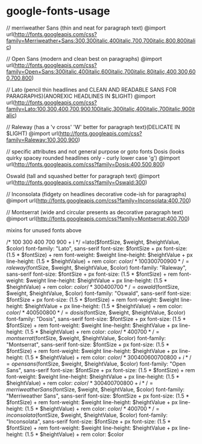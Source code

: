 # google-fonts-usage

// merriweather Sans (thin and neat for paragraph text)
@import url(http://fonts.googleapis.com/css?family=Merriweather+Sans:300,300italic,400italic,700,700italic,800,800italic)

// Open Sans (modern and clean best on paragraphs)
@import url(http://fonts.googleapis.com/css?family=Open+Sans:300italic,400italic,600italic,700italic,80italic,400,300,600,700,800)

// Lato (pencil thin headlines and CLEAN AND READABLE SANS FOR PARAGRAPHS)(ANOREXIC HEADLINES IN $LIGHT)
@import url(http://fonts.googleapis.com/css?family=Lato:100,300,400,700,900,100italic,300italic,400italic,700italic,900italic)

// Raleway (has a 'v cross' 'W' better for paragraph text)(DELICATE IN $LIGHT)
@import url(http://fonts.googleapis.com/css?family=Raleway:100,300,900)

// specific attributes and not general purpose or goto fonts
Dosis (looks quirky spacey rounded headlines only - curly lower case 'g')
@import url(http://fonts.googleapis.com/css?family=Dosis:400,500,800)

Oswald (tall and squashed better for paragraph text)
@import url(http://fonts.googleapis.com/css?family=Oswald:300)

// Inconsolata (fidgety on headlines decorative code-ish for paragraphs)
@import url(http://fonts.googleapis.com/css?family=Inconsolata:400,700)

// Montserrat (wide and circular presents as decorative paragraph text)
@import url(http://fonts.googleapis.com/css?family=Montserrat:400,700)

mixins for unused fonts above

/* 100 300 400 700 900 + i */
=lato($fontSize, $weight, $heightValue, $color)
  font-family: "Lato", sans-serif
  font-size: $fontSize + px
  font-size: (1.5 * $fontSize) + rem
  font-weight: $weight
  line-height: $heightValue + px
  line-height: (1.5 * $heightValue) + rem
  color: $color
/* 100 300 700 900 */
=raleway($fontSize, $weight, $heightValue, $color)
  font-family: "Raleway", sans-serif
  font-size: $fontSize + px
  font-size: (1.5 * $fontSize) + rem
  font-weight: $weight
  line-height: $heightValue + px
  line-height: (1.5 * $heightValue) + rem
  color: $color
/* 300 400 700 */
=oswald($fontSize, $weight, $heightValue, $color)
  font-family: "Oswald", sans-serif
  font-size: $fontSize + px
  font-size: (1.5 * $fontSize) + rem
  font-weight: $weight
  line-height: $heightValue + px
  line-height: (1.5 * $heightValue) + rem
  color: $color
/* 400 500 800 */
=dosis($fontSize, $weight, $heightValue, $color)
  font-family: "Dosis", sans-serif
  font-size: $fontSize + px
  font-size: (1.5 * $fontSize) + rem
  font-weight: $weight
  line-height: $heightValue + px
  line-height: (1.5 * $heightValue) + rem
  color: $color
/* 400 700 */
=montserrat($fontSize, $weight, $heightValue, $color)
  font-family: "Montserrat", sans-serif
  font-size: $fontSize + px
  font-size: (1.5 * $fontSize) + rem
  font-weight: $weight
  line-height: $heightValue + px
  line-height: (1.5 * $heightValue) + rem
  color: $color
/* 300 400 600 700 800 + i */
=opensans($fontSize, $weight, $heightValue, $color)
  font-family: "Open Sans", sans-serif
  font-size: $fontSize + px
  font-size: (1.5 * $fontSize) + rem
  font-weight: $weight
  line-height: $heightValue + px
  line-height: (1.5 * $heightValue) + rem
  color: $color
/* 300 400 700 800 +i */
=merriweatherSans($fontSize, $weight, $heightValue, $color)
  font-family: "Merriweather Sans", sans-serif
  font-size: $fontSize + px
  font-size: (1.5 * $fontSize) + rem
  font-weight: $weight
  line-height: $heightValue + px
  line-height: (1.5 * $heightValue) + rem
  color: $color
  /* 400 700 */
=inconsolata($fontSize, $weight, $heightValue, $color)
  font-family: "Inconsolata", sans-serif
  font-size: $fontSize + px
  font-size: (1.5 * $fontSize) + rem
  font-weight: $weight
  line-height: $heightValue + px
  line-height: (1.5 * $heightValue) + rem
  color: $color
